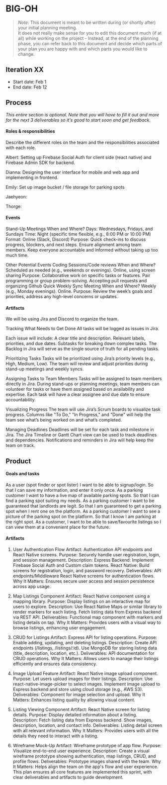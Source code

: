 # BIG-OH

 > _Note:_ This document is meant to be written during (or shortly after) your initial planning meeting.     
 > It does not really make sense for you to edit this document much (if at all) while working on the project - Instead, at the end of the planning phase, you can refer back to this document and decide which parts of your plan you are happy with and which parts you would like to change.


## Iteration XX

 * Start date: Feb 1
 * End date: Feb 12

## Process

_This entire section is optional. Note that you will have to fill it out and more for the next 3 deliverables so it's good to start soon and get feedback._ 

#### Roles & responsibilities

Describe the different roles on the team and the responsibilities associated with each role.

Albert: Setting up Firebase Social Auth for client side (react native) and Firebase Admin SDK for backend.

Dianna: Designing the user interface for mobile and web app and implementing in frontend.

Emily: Set up image bucket / file storage for parking spots

Jaehyeon: 

Thorge: 

#### Events
Stand-Up Meetings
When and Where?
Days: Wednesdays, Fridays, and Sundays
Time: Night (specific time flexible, e.g., 8:00 PM or 10:00 PM)
Format: Online (Slack, Discord)
Purpose: 
Quick check-ins to discuss progress, blockers, and next steps.
Ensure alignment among team members.
Keep everyone accountable and informed without taking up too much time.

Other Potential Events
Coding Sessions/Code reviews
When and Where?
Scheduled as needed (e.g., weekends or evenings).
Online, using screen sharing
Purpose:
Collaborative work on specific tasks or features.
Pair programming or group problem-solving.
Accepting pull requests and organizing Github
Quick Weekly Sync Meeting
When and Where?
Weekly (e.g., Monday evenings).
Online.
Purpose: Review the week’s goals and priorities, address any high-level concerns or updates.


#### Artifacts

We will be using Jira and Discord to organize the team.

Tracking What Needs to Get Done
All tasks will be logged as issues in Jira.

Each issue will include:
  A clear title and description.
  Relevant labels, priorities, and due dates.
  Subtasks for breaking down complex tasks.
  The Backlog in Jira will serve as the single source of truth for all pending tasks.

Prioritizing Tasks
Tasks will be prioritized using Jira’s priority levels (e.g., High, Medium, Low).
The team will review and adjust priorities during stand-up meetings and weekly syncs.

Assigning Tasks to Team Members
Tasks will be assigned to team members directly in Jira.
During stand-ups or planning meetings, team members can volunteer for tasks or have them assigned based on availability and expertise.
Each task will have a clear assignee and due date to ensure accountability.

Visualizing Progress
The team will use Jira’s Scrum boards to visualize task progress.
Columns like "To Do," "In Progress," and "Done" will help the team see what’s being worked on and what’s completed.

Managing Deadlines
Deadlines will be set for each task and milestone in Jira.
The Jira Timeline or Gantt Chart view can be used to track deadlines and dependencies.
Notifications and reminders in Jira will help keep the team on track.



## Product

#### Goals and tasks

As a user (spot finder or spot lister) I want to be able to signup/login. So that I can save my information, and enter it only once.
As a parking customer I want to have a live map of available parking spots. So that I can find a parking spot suiting my needs.
As a parking customer I want to be guaranteed that landlords are legit. So that I am guaranteed to get a parking spot when I rent one on the platform.
As a parking customer I want to see a picture of the parking spot on the platform. So that I know I am parking at the right spot.
As a customer, I want to be able to save/favourite listings so I can view them at a convenient place for the future.


#### Artifacts

1. User Authentication Flow
Artifact: Authentication API endpoints and React Native screens.
Purpose: Securely handle user registration, login, and session management.
Description:
Express Backend: Implement Firebase Social Auth and Custom claim tokens.
React Native: Build screens for registration, login, and password recovery.
Deliverables:
API endpoints/Middleware
React Native screens for authentication flows.
Why It Matters: Ensures secure user access and session persistence across app usage.

2. Map Listings Component
Artifact: React Native component using a mapping library.
Purpose: Display listings on an interactive map for users to explore.
Description:
Use React Native Maps or similar library to render markers for each listing.
Fetch listing data from Express backend via REST API.
Deliverables:
Functional map component with markers and listing details on tap.
Why It Matters: Provides users with a visual way to browse listings, enhancing user engagement.

3. CRUD for Listings
Artifact: Express API for listing operations.
Purpose: Enable adding, updating, and deleting listings.
Description:
Create API endpoints (/listings, /listings/:id).
Use MongoDB for storing listing data (title, description, location, etc.).
Deliverables:
API documentation for CRUD operations.
Why It Matters: Allows users to manage their listings efficiently and ensures data consistency.

4. Image Upload Feature
Artifact: React Native image upload component.
Purpose: Let users upload images for their listings.
Description:
Use react-native-image-picker to select images.
Implement image upload to Express backend and store using cloud storage (e.g., AWS S3).
Deliverables:
Component for image selection and upload.
Why It Matters: Enhances listing quality by allowing visual content.

5. Listing Viewing Component
Artifact: React Native screen for listing details.
Purpose: Display detailed information about a listing.
Description:
Fetch listing data from Express backend.
Show images, description, location, and contact info.
Deliverables:
Listing detail screen with all relevant information.
Why It Matters: Provides users with all the details they need to interact with a listing.

6. Wireframe Mock-Up
Artifact: Wireframe prototype of app flow.
Purpose: Visualize end-to-end user experience.
Description:
Create a visual wireframe prototype showing authentication, map listings, CRUD, and profile flows.
Deliverables:
Prototype images shared with the team.
Why It Matters: Helps align the team on the app's flow and user experience.
This plan ensures all core features are implemented this sprint, with clear deliverables and artifacts to guide development.
